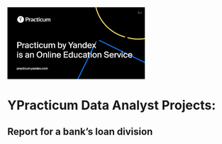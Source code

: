 <img src='.\images\1.png'>
<p>

# YPracticum Data Analyst Projects:

## Report for a bank’s loan division

